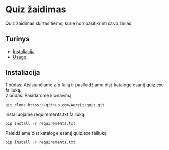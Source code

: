 # Quiz žaidimas

Quiz žaidimas skirtas tiems, kurie nori pasitikrinti savo žinias.

## Turinys

- [Instaliacija](#instaliacija)
- [Usage](#usage)

## Instaliacija
1 būdas: Atsisiunčiame zip failą ir pasileidžiame dist kataloge esantį quiz.exe failiuką.  
2 būdas: Pasidarome klonavimą  
```python
git clone https://github.com/WerzLt/quiz.git
```

Instaliuojame requirements.txt failiuką:  
```python
pip install -r requirements.txt
```

Paleidžiame dist kataloge esantį quiz.exe failiuką  


```bash
pip install -r requirements.txt

